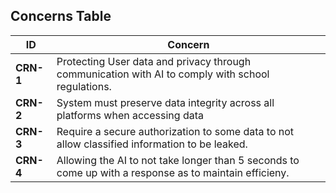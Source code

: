 ## Concerns Table

| **ID**  | **Concern** |
|----------|-------------|
| **CRN-1** | Protecting User data and privacy through communication with AI to comply with school regulations. |
| **CRN-2** | System must preserve data integrity across all platforms when accessing data |
| **CRN-3** | Require a secure authorization to some data to not allow classified information to be leaked. |
| **CRN-4** | Allowing the AI to not take longer than 5 seconds to come up with a response as to maintain efficieny. |
